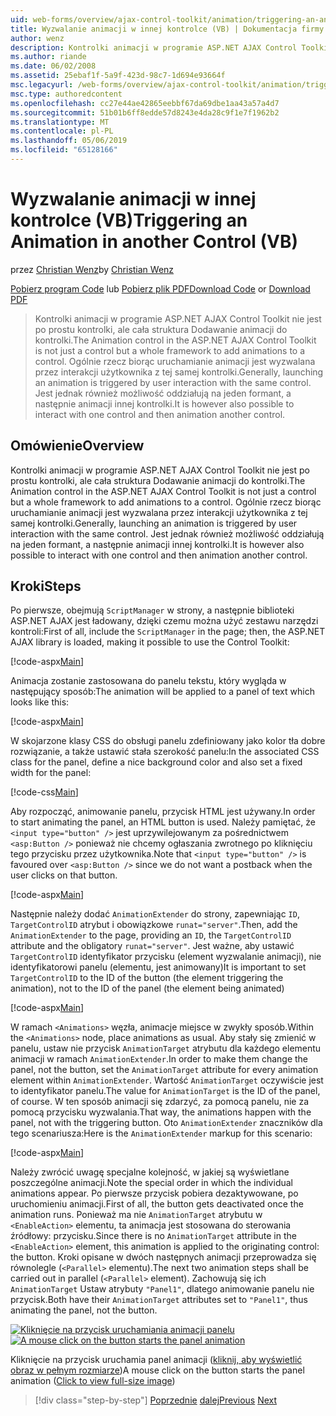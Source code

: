 ```yaml
---
uid: web-forms/overview/ajax-control-toolkit/animation/triggering-an-animation-in-another-control-vb
title: Wyzwalanie animacji w innej kontrolce (VB) | Dokumentacja firmy Microsoft
author: wenz
description: Kontrolki animacji w programie ASP.NET AJAX Control Toolkit nie jest po prostu kontrolki, ale cała struktura Dodawanie animacji do kontrolki. Ogólnie rzecz biorąc, uruchamianie...
ms.author: riande
ms.date: 06/02/2008
ms.assetid: 25ebaf1f-5a9f-423d-98c7-1d694e93664f
msc.legacyurl: /web-forms/overview/ajax-control-toolkit/animation/triggering-an-animation-in-another-control-vb
msc.type: authoredcontent
ms.openlocfilehash: cc27e44ae42865eebbf67da69dbe1aa43a57a4d7
ms.sourcegitcommit: 51b01b6ff8edde57d8243e4da28c9f1e7f1962b2
ms.translationtype: MT
ms.contentlocale: pl-PL
ms.lasthandoff: 05/06/2019
ms.locfileid: "65128166"
---
```

# <a name="triggering-an-animation-in-another-control-vb"></a><span data-ttu-id="1e381-104">Wyzwalanie animacji w innej kontrolce (VB)</span><span class="sxs-lookup"><span data-stu-id="1e381-104">Triggering an Animation in another Control (VB)</span></span>

<span data-ttu-id="1e381-105">przez [Christian Wenz](https://github.com/wenz)</span><span class="sxs-lookup"><span data-stu-id="1e381-105">by [Christian Wenz](https://github.com/wenz)</span></span>

<span data-ttu-id="1e381-106">[Pobierz program Code](http://download.microsoft.com/download/f/9/a/f9a26acd-8df4-4484-8a18-199e4598f411/Animation8.vb.zip) lub [Pobierz plik PDF](http://download.microsoft.com/download/6/7/1/6718d452-ff89-4d3f-a90e-c74ec2d636a3/animation8VB.pdf)</span><span class="sxs-lookup"><span data-stu-id="1e381-106">[Download Code](http://download.microsoft.com/download/f/9/a/f9a26acd-8df4-4484-8a18-199e4598f411/Animation8.vb.zip) or [Download PDF](http://download.microsoft.com/download/6/7/1/6718d452-ff89-4d3f-a90e-c74ec2d636a3/animation8VB.pdf)</span></span>

> <span data-ttu-id="1e381-107">Kontrolki animacji w programie ASP.NET AJAX Control Toolkit nie jest po prostu kontrolki, ale cała struktura Dodawanie animacji do kontrolki.</span><span class="sxs-lookup"><span data-stu-id="1e381-107">The Animation control in the ASP.NET AJAX Control Toolkit is not just a control but a whole framework to add animations to a control.</span></span> <span data-ttu-id="1e381-108">Ogólnie rzecz biorąc uruchamianie animacji jest wyzwalana przez interakcji użytkownika z tej samej kontrolki.</span><span class="sxs-lookup"><span data-stu-id="1e381-108">Generally, launching an animation is triggered by user interaction with the same control.</span></span> <span data-ttu-id="1e381-109">Jest jednak również możliwość oddziałują na jeden formant, a następnie animacji innej kontrolki.</span><span class="sxs-lookup"><span data-stu-id="1e381-109">It is however also possible to interact with one control and then animation another control.</span></span>

## <a name="overview"></a><span data-ttu-id="1e381-110">Omówienie</span><span class="sxs-lookup"><span data-stu-id="1e381-110">Overview</span></span>

<span data-ttu-id="1e381-111">Kontrolki animacji w programie ASP.NET AJAX Control Toolkit nie jest po prostu kontrolki, ale cała struktura Dodawanie animacji do kontrolki.</span><span class="sxs-lookup"><span data-stu-id="1e381-111">The Animation control in the ASP.NET AJAX Control Toolkit is not just a control but a whole framework to add animations to a control.</span></span> <span data-ttu-id="1e381-112">Ogólnie rzecz biorąc uruchamianie animacji jest wyzwalana przez interakcji użytkownika z tej samej kontrolki.</span><span class="sxs-lookup"><span data-stu-id="1e381-112">Generally, launching an animation is triggered by user interaction with the same control.</span></span> <span data-ttu-id="1e381-113">Jest jednak również możliwość oddziałują na jeden formant, a następnie animacji innej kontrolki.</span><span class="sxs-lookup"><span data-stu-id="1e381-113">It is however also possible to interact with one control and then animation another control.</span></span>

## <a name="steps"></a><span data-ttu-id="1e381-114">Kroki</span><span class="sxs-lookup"><span data-stu-id="1e381-114">Steps</span></span>

<span data-ttu-id="1e381-115">Po pierwsze, obejmują `ScriptManager` w strony, a następnie biblioteki ASP.NET AJAX jest ładowany, dzięki czemu można użyć zestawu narzędzi kontroli:</span><span class="sxs-lookup"><span data-stu-id="1e381-115">First of all, include the `ScriptManager` in the page; then, the ASP.NET AJAX library is loaded, making it possible to use the Control Toolkit:</span></span>

[!code-aspx[Main](triggering-an-animation-in-another-control-vb/samples/sample1.aspx)]

<span data-ttu-id="1e381-116">Animacja zostanie zastosowana do panelu tekstu, który wygląda w następujący sposób:</span><span class="sxs-lookup"><span data-stu-id="1e381-116">The animation will be applied to a panel of text which looks like this:</span></span>

[!code-aspx[Main](triggering-an-animation-in-another-control-vb/samples/sample2.aspx)]

<span data-ttu-id="1e381-117">W skojarzone klasy CSS do obsługi panelu zdefiniowany jako kolor tła dobre rozwiązanie, a także ustawić stała szerokość panelu:</span><span class="sxs-lookup"><span data-stu-id="1e381-117">In the associated CSS class for the panel, define a nice background color and also set a fixed width for the panel:</span></span>

[!code-css[Main](triggering-an-animation-in-another-control-vb/samples/sample3.css)]

<span data-ttu-id="1e381-118">Aby rozpocząć, animowanie panelu, przycisk HTML jest używany.</span><span class="sxs-lookup"><span data-stu-id="1e381-118">In order to start animating the panel, an HTML button is used.</span></span> <span data-ttu-id="1e381-119">Należy pamiętać, że `<input type="button" />` jest uprzywilejowanym za pośrednictwem `<asp:Button />` ponieważ nie chcemy ogłaszania zwrotnego po kliknięciu tego przycisku przez użytkownika.</span><span class="sxs-lookup"><span data-stu-id="1e381-119">Note that `<input type="button" />` is favoured over `<asp:Button />` since we do not want a postback when the user clicks on that button.</span></span>

[!code-aspx[Main](triggering-an-animation-in-another-control-vb/samples/sample4.aspx)]

<span data-ttu-id="1e381-120">Następnie należy dodać `AnimationExtender` do strony, zapewniając `ID`, `TargetControlID` atrybut i obowiązkowe `runat="server"`.</span><span class="sxs-lookup"><span data-stu-id="1e381-120">Then, add the `AnimationExtender` to the page, providing an `ID`, the `TargetControlID` attribute and the obligatory `runat="server"`.</span></span> <span data-ttu-id="1e381-121">Jest ważne, aby ustawić `TargetControlID` identyfikator przycisku (element wyzwalanie animacji), nie identyfikatorowi panelu (elementu, jest animowany)</span><span class="sxs-lookup"><span data-stu-id="1e381-121">It is important to set `TargetControlID` to the ID of the button (the element triggering the animation), not to the ID of the panel (the element being animated)</span></span>

[!code-aspx[Main](triggering-an-animation-in-another-control-vb/samples/sample5.aspx)]

<span data-ttu-id="1e381-122">W ramach `<Animations>` węzła, animacje miejsce w zwykły sposób.</span><span class="sxs-lookup"><span data-stu-id="1e381-122">Within the `<Animations>` node, place animations as usual.</span></span> <span data-ttu-id="1e381-123">Aby stały się zmienić w panelu, ustaw nie przycisk `AnimationTarget` atrybutu dla każdego elementu animacji w ramach `AnimationExtender`.</span><span class="sxs-lookup"><span data-stu-id="1e381-123">In order to make them change the panel, not the button, set the `AnimationTarget` attribute for every animation element within `AnimationExtender`.</span></span> <span data-ttu-id="1e381-124">Wartość `AnimationTarget` oczywiście jest to identyfikator panelu.</span><span class="sxs-lookup"><span data-stu-id="1e381-124">The value for `AnimationTarget` is the ID of the panel, of course.</span></span> <span data-ttu-id="1e381-125">W ten sposób animacji się zdarzyć, za pomocą panelu, nie za pomocą przycisku wyzwalania.</span><span class="sxs-lookup"><span data-stu-id="1e381-125">That way, the animations happen with the panel, not with the triggering button.</span></span> <span data-ttu-id="1e381-126">Oto `AnimationExtender` znaczników dla tego scenariusza:</span><span class="sxs-lookup"><span data-stu-id="1e381-126">Here is the `AnimationExtender` markup for this scenario:</span></span>

[!code-aspx[Main](triggering-an-animation-in-another-control-vb/samples/sample6.aspx)]

<span data-ttu-id="1e381-127">Należy zwrócić uwagę specjalne kolejność, w jakiej są wyświetlane poszczególne animacji.</span><span class="sxs-lookup"><span data-stu-id="1e381-127">Note the special order in which the individual animations appear.</span></span> <span data-ttu-id="1e381-128">Po pierwsze przycisk pobiera dezaktywowane, po uruchomieniu animacji.</span><span class="sxs-lookup"><span data-stu-id="1e381-128">First of all, the button gets deactivated once the animation runs.</span></span> <span data-ttu-id="1e381-129">Ponieważ ma nie `AnimationTarget` atrybutu w `<EnableAction>` elementu, ta animacja jest stosowana do sterowania źródłowy: przycisku.</span><span class="sxs-lookup"><span data-stu-id="1e381-129">Since there is no `AnimationTarget` attribute in the `<EnableAction>` element, this animation is applied to the originating control: the button.</span></span> <span data-ttu-id="1e381-130">Kroki opisane w dwóch następnych animacji przeprowadza się równolegle (`<Parallel>` elementu).</span><span class="sxs-lookup"><span data-stu-id="1e381-130">The next two animation steps shall be carried out in parallel (`<Parallel>` element).</span></span> <span data-ttu-id="1e381-131">Zachowują się ich `AnimationTarget` Ustaw atrybuty `"Panel1"`, dlatego animowanie panelu nie przycisk.</span><span class="sxs-lookup"><span data-stu-id="1e381-131">Both have their `AnimationTarget` attributes set to `"Panel1"`, thus animating the panel, not the button.</span></span>

<span data-ttu-id="1e381-132">[![Kliknięcie na przycisk uruchamiania animacji panelu](triggering-an-animation-in-another-control-vb/_static/image2.png)](triggering-an-animation-in-another-control-vb/_static/image1.png)</span><span class="sxs-lookup"><span data-stu-id="1e381-132">[![A mouse click on the button starts the panel animation](triggering-an-animation-in-another-control-vb/_static/image2.png)](triggering-an-animation-in-another-control-vb/_static/image1.png)</span></span>

<span data-ttu-id="1e381-133">Kliknięcie na przycisk uruchamia panel animacji ([kliknij, aby wyświetlić obraz w pełnym rozmiarze](triggering-an-animation-in-another-control-vb/_static/image3.png))</span><span class="sxs-lookup"><span data-stu-id="1e381-133">A mouse click on the button starts the panel animation ([Click to view full-size image](triggering-an-animation-in-another-control-vb/_static/image3.png))</span></span>

> [!div class="step-by-step"]
> <span data-ttu-id="1e381-134">[Poprzednie](disabling-actions-during-animation-vb.md)
> [dalej](modifying-animations-from-the-server-side-vb.md)</span><span class="sxs-lookup"><span data-stu-id="1e381-134">[Previous](disabling-actions-during-animation-vb.md)
[Next](modifying-animations-from-the-server-side-vb.md)</span></span>
